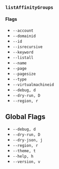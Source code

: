 ### `listAffinityGroups`

#### Flags

- `--account`
- `--domainid`
- `--id`
- `--isrecursive`
- `--keyword`
- `--listall`
- `--name`
- `--page`
- `--pagesize`
- `--type`
- `--virtualmachineid`
- `--debug, d`
- `--dry-run, D`
- `--region, r`

## Global Flags

- `--debug, d`
- `--dry-run, D`
- `--dry-json, j`
- `--region, r`
- `--theme, t`
- `--help, h`
- `--version, v`
